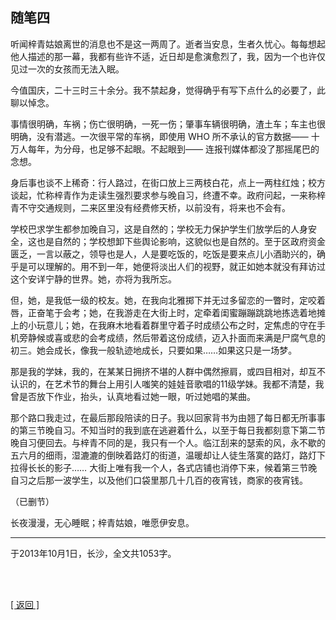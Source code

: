 ## 随笔四

听闻梓青姑娘离世的消息也不是这一两周了。逝者当安息，生者久忧心。每每想起他人描述的那一幕，我都有些许不适，近日却是愈演愈烈了，我，因为一个也许仅见过一次的女孩而无法入眠。

今值国庆，二十三时三十余分。我不禁起身，觉得确乎有写下点什么的必要了，此聊以悼念。

事情很明确，车祸；伤亡很明确，一死一伤；肇事车辆很明确，渣土车；车主也很明确，没有潜逃。一次很平常的车祸，即使用 WHO 所不承认的官方数据—— 十万人每年，为分母，也足够不起眼。不起眼到—— 连报刊媒体都没了那摇尾巴的念想。

身后事也谈不上稀奇：行人路过，在街口放上三两枝白花，点上一两柱红烛；校方谈起，忙称梓青作为走读生强烈要求参与晚自习，终遭不幸。政府问起，一来称梓青不守交通规则，二来区里没有经费修天桥，以前没有，将来也不会有。

学校巴求学生都参加晚自习，这是自然的；学校无力保护学生们放学后的人身安全，这也是自然的；学校想卸下些舆论影响，这貌似也是自然的。至于区政府资金匮乏，一言以蔽之，领导也是人，人是要吃饭的，吃饭是要来点儿小酒助兴的，确乎是可以理解的。用不到一年，她便将淡出人们的视野，就正如她本就没有拜访过这个安详宁静的世界。她，亦将为我所忘。

但，她，是我低一级的校友。她，在我向北雅掷下并无过多留恋的一瞥时，定咬着唇，正奋笔于会考；她，在我游走在大街上时，定牵着闺蜜蹦蹦跳跳地拣选着地摊上的小玩意儿；她，在我麻木地看着群里守着子时成绩公布之时，定焦虑的守在手机旁静候或喜或悲的会考成绩，然后带着这份成绩，迈入扑面而来满是尸腐气息的初三。她会成长，像我一般轨迹地成长，只要如果……如果这只是一场梦。

那是我的学妹，我的，在某某日拥挤不堪的人群中偶然擦肩，或四目相对，却互不认识的，在艺术节的舞台上用引人嗤笑的娃娃音歌唱的11级学妹。我都不清楚，我曾是否放下作业，抬头，认真地看过她一眼，听过她唱的某曲。

那个路口我走过，在最后那段陪读的日子。我以回家背书为由翘了每日都无所事事的第三节晚自习。不知当时的我到底在逃避着什么，以至于每日我都刻意下第二节晚自习便回去。与梓青不同的是，我只有一个人。临江刮来的瑟索的风，永不歇的五六月的细雨，湿漉漉的倒映着路灯的街道，温暖却让人徒生落寞的路灯，路灯下拉得长长的影子…… 大街上唯有我一个人，各式店铺也消停下来，候着第三节晚自习之后那一波学生，以及他们口袋里那几十几百的夜宵钱，商家的夜宵钱。

（已删节）

长夜漫漫，无心睡眠；梓青姑娘，唯愿伊安息。

------

于2013年10月1日，长沙，全文共1053字。

<br>

<br>

[[ 返回 ]](../../../sites/proses/历史文件.md)
